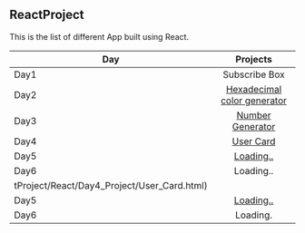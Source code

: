 ## ReactProject
This is the list of different App built using React. 

| Day |                                                                       Projects                                                                     |
| ----- | :-------------------------------------------------------------------------------------------------------------------------------------------------: |
| Day1 |  Subscribe Box                                                                                                                       |
| Day2 |   [Hexadecimal color generator](https://maxwizardth.github.io/ReactProject/React/Day2_Project/hexadecimal2B.html)                                                                                                                  |
| Day3 |    [Number Generator](  https://maxwizardth.github.io/ReactProject/React/Day3_Project/Number_Generator.html)                                                                                                                   |
| Day4 |  [User Card](https://maxwizardth.github.io/ReactProject/React/Day4_Project/User_Card.html)                                                                                                           |
| Day5 | [ Loading.. ]( https://maxwizardth.github.io/ReactProject/React/Day5_Project/User_Card.html)   |                                                                                                            |
| Day6 |  Loading..|                                                                                                                       |
tProject/React/Day4_Project/User_Card.html)                                                                                                           |
| Day5 | [ Loading.. ]( https://maxwizardth.github.io/ReactProject/React/Day5_Project/User_Card.html)                                                                                                               |
| Day6 |  Loading.|
